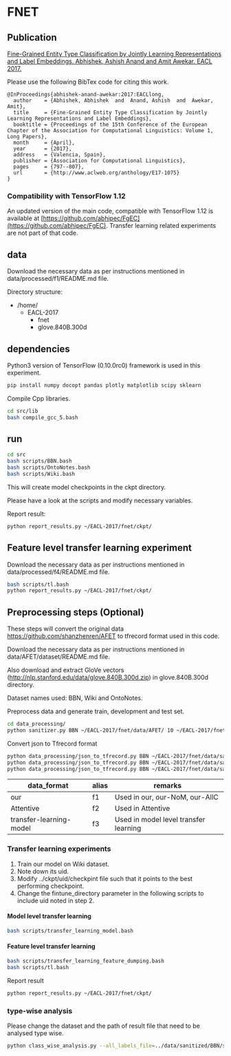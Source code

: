 # FNET

## Publication
[Fine-Grained Entity Type Classification by Jointly Learning Representations and Label Embeddings. Abhishek, Ashish Anand and Amit Awekar. EACL 2017.](http://www.aclweb.org/anthology/E/E17/E17-1075.pdf)

Please use the following BibTex code for citing this work.

```
@InProceedings{abhishek-anand-awekar:2017:EACLlong,
  author    = {Abhishek, Abhishek  and  Anand, Ashish  and  Awekar, Amit},
  title     = {Fine-Grained Entity Type Classification by Jointly Learning Representations and Label Embeddings},
  booktitle = {Proceedings of the 15th Conference of the European Chapter of the Association for Computational Linguistics: Volume 1, Long Papers},
  month     = {April},
  year      = {2017},
  address   = {Valencia, Spain},
  publisher = {Association for Computational Linguistics},
  pages     = {797--807},
  url       = {http://www.aclweb.org/anthology/E17-1075}
}

```
### Compatibility with TensorFlow 1.12

An updated version of the main code, compatible with TensorFlow 1.12 is available at [https://github.com/abhipec/FgEC](https://github.com/abhipec/FgEC). Transfer learning related experiments are not part of that code. 

## data

Download the necessary data as per instructions mentioned in data/processed/f1/README.md file. 

Directory structure:

- /home/
  - EACL-2017
    - fnet
    - glove.840B.300d

## dependencies
Python3 version of TensorFlow (0.10.0rc0) framework is used in this experiment.

``` bash
pip install numpy docopt pandas plotly matplotlib scipy sklearn 
```
Compile Cpp libraries.
```bash
cd src/lib
bash compile_gcc_5.bash
```
## run

```bash
cd src
bash scripts/BBN.bash
bash scripts/OntoNotes.bash
bash scripts/Wiki.bash
```
This will create model checkpoints in the ckpt directory.

Please have a look at the scripts and modify necessary variables.

Report result:

```bash
python report_results.py ~/EACL-2017/fnet/ckpt/
```

## Feature level transfer learning experiment
Download the necessary data as per instructions mentioned in data/processed/f4/README.md file.

```bash
bash scripts/tl.bash
python report_results.py ~/EACL-2017/fnet/ckpt/
```

## Preprocessing steps (Optional)
These steps will convert the original data https://github.com/shanzhenren/AFET to tfrecord format used in this code.

Download the necessary data as per instructions mentioned in data/AFET/dataset/README.md file.

Also download and extract GloVe vectors (http://nlp.stanford.edu/data/glove.840B.300d.zip) in glove.840B.300d directory.

Dataset names used: BBN, Wiki and OntoNotes.

Preprocess data and generate train, development and test set. 

```bash
cd data_processing/
python sanitizer.py BBN ~/EACL-2017/fnet/data/AFET/ 10 ~/EACL-2017/fnet/data/sanitized/

```
Convert json to Tfrecord format
```bash
python data_processing/json_to_tfrecord.py BBN ~/EACL-2017/fnet/data/sanitized/ ~/EACL-2017/glove.840B.300d/glove.840B.300d.txt f1 ~/EACL-2017/fnet/data/processed/
python data_processing/json_to_tfrecord.py BBN ~/EACL-2017/fnet/data/sanitized/ ~/EACL-2017/glove.840B.300d/glove.840B.300d.txt f2 ~/EACL-2017/fnet/data/processed/
python data_processing/json_to_tfrecord.py BBN ~/EACL-2017/fnet/data/sanitized/ ~/EACL-2017/glove.840B.300d/glove.840B.300d.txt f3 ~/EACL-2017/fnet/data/processed/
```

| data_format | alias | remarks |
|---|---|---|
| our  | f1  | Used in our, our-NoM, our-AllC| 
| Attentive  |  f2 | Used in Attentive| 
| transfer-learning-model  | f3   | Used in model level transfer learning| 


### Transfer learning experiments
1. Train our model on Wiki dataset.
2. Note down its uid. 
3. Modify ../ckpt/uid/checkpint file such that it points to the best performing checkpoint. 
4. Change the fintune_directory parameter in the following scripts to include uid noted in step 2. 

#### Model level transfer learning
```bash
bash scripts/transfer_learning_model.bash
```
#### Feature level transfer learning
```bash
bash scripts/transfer_learning_feature_dumping.bash
bash scripts/tl.bash
```
Report result
```bash
python report_results.py ~/EACL-2017/fnet/ckpt/
```

### type-wise analysis
Please change the dataset and the path of result file that need to be analysed type wise.
```bash
python class_wise_analysis.py --all_labels_file=../data/sanitized/BBN/sanitized_labels.txt  --json_file=../data/sanitized/BBN/sanitized_test.json --result_file=../ckpt/Wiki_1.2/result_7.txt --dataset=Wiki
```
